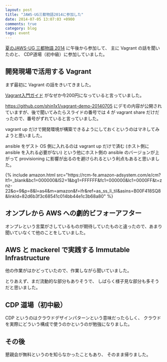 ```yaml
---
layout: post
title: "JAWS-UG三都物語2014に参加した"
date: 2014-07-05 13:07:03 +0900
comments: true
category: blog
tags: event
---
```

[夏のJAWS-UG 三都物語 2014](http://santo2014.jaws-ug.jp/ "夏のJAWS-UG 三都物語 2014")
に午後から参加して、
主に Vagrant の話を聞いたのと、
CDP道場（初中級）に参加していました。

<!--more-->

## 開発現場で活用する Vagrant

まず最初に Vagrant の話をきいてきました。

[Vagrant入門ガイド](http://amzn.to/2Fb3hpu)
がなぜか今200円になっていると言っていました。

<https://github.com/shin1x1/vagrant-demo-20140705> にデモの内容が公開されていますが、後で聞いてみたらスライドの番号では 4 が vagrant share だけだったので、番号がずれていると言っていました。

vagrant up だけで開発環境が構築できるようにしておくというのはマネしてみようと思いました。

ansible をゲスト OS 側に入れるのは vagrant up だけで済む (ホスト側に ansible を入れる必要がない) という他にホスト側の ansible のバージョンが上がって provisioning に影響が出るのを避けられるという利点もあると思いました。

<div class="amazon">
{% include amazon.html src="https://rcm-fe.amazon-adsystem.com/e/cm?lt1=_blank&bc1=000000&IS2=1&bg1=FFFFFF&fc1=000000&lc1=0000FF&t=znz-22&o=9&p=8&l=as4&m=amazon&f=ifr&ref=as_ss_li_til&asins=B00F418SQ8&linkId=82d6b3f3c68541c014bb44e1c3b68a80" %}

## オンプレから AWS への劇的ビフォーアフター

オンプレという言葉がさしているものが期待していたものと違ったので、あまり聞いていなくて他のことをしていました。

## AWS と mackerel で実践する Immutable Infrastructure

他の作業がはかどっていたので、作業しながら聞いていました。

とりあえず、まだ流動的な部分もありそうで、
しばらく様子見な部分も多そうだと思いました。

## CDP 道場（初中級）

CDP というのはクラウドデザインパターンという意味だったらしく、
クラウドを実際にどういう構成で使うのかというのが勉強になりました。

## その後

懇親会が無料というのを知らなかったこともあり、
そのまま帰りました。
